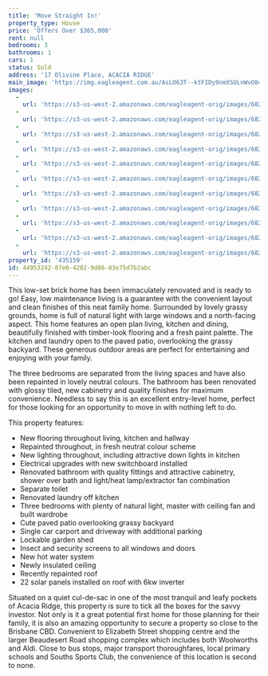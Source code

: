 ```yaml
---
title: 'Move Straight In!'
property_type: House
price: 'Offers Over $365,000'
rent: null
bedrooms: 3
bathrooms: 1
cars: 1
status: Sold
address: '17 Olivine Place, ACACIA RIDGE'
main_image: 'https://img.eagleagent.com.au/AsLO63T--ktFIDy9nmXSULnWvO8=/1280x854/smart/https://s3-us-west-2.amazonaws.com/eagleagent-orig/images/6821142/125000402-image-M.jpg'
images:
  -
    url: 'https://s3-us-west-2.amazonaws.com/eagleagent-orig/images/6821152/125000402-image-J.jpg'
  -
    url: 'https://s3-us-west-2.amazonaws.com/eagleagent-orig/images/6821151/125000402-image-I.jpg'
  -
    url: 'https://s3-us-west-2.amazonaws.com/eagleagent-orig/images/6821150/125000402-image-H.jpg'
  -
    url: 'https://s3-us-west-2.amazonaws.com/eagleagent-orig/images/6821149/125000402-image-G.jpg'
  -
    url: 'https://s3-us-west-2.amazonaws.com/eagleagent-orig/images/6821148/125000402-image-F.jpg'
  -
    url: 'https://s3-us-west-2.amazonaws.com/eagleagent-orig/images/6821147/125000402-image-E.jpg'
  -
    url: 'https://s3-us-west-2.amazonaws.com/eagleagent-orig/images/6821146/125000402-image-D.jpg'
  -
    url: 'https://s3-us-west-2.amazonaws.com/eagleagent-orig/images/6821145/125000402-image-C.jpg'
  -
    url: 'https://s3-us-west-2.amazonaws.com/eagleagent-orig/images/6821144/125000402-image-B.jpg'
  -
    url: 'https://s3-us-west-2.amazonaws.com/eagleagent-orig/images/6821143/125000402-image-A.jpg'
  -
    url: 'https://s3-us-west-2.amazonaws.com/eagleagent-orig/images/6821142/125000402-image-M.jpg'
property_id: '435159'
id: 44953242-87e0-4202-9d86-03e75d7b2abc
---
```

This low-set brick home has been immaculately renovated and is ready to go! Easy, low maintenance living is a guarantee with the convenient layout and clean finishes of this neat family home. Surrounded by lovely grassy grounds, home is full of natural light with large windows and a north-facing aspect. This home features an open plan living, kitchen and dining, beautifully finished with timber-look flooring and a fresh paint palette. The kitchen and laundry open to the paved patio, overlooking the grassy backyard. These generous outdoor areas are perfect for entertaining and enjoying with your family.

The three bedrooms are separated from the living spaces and have also been repainted in lovely neutral colours. The bathroom has been renovated with glossy tiled, new cabinetry and quality finishes for maximum convenience. Needless to say this is an excellent entry-level home, perfect for those looking for an opportunity to move in with nothing left to do.

This property features:

*  New flooring throughout living, kitchen and hallway
*  Repainted throughout, in fresh neutral colour scheme
*  New lighting throughout, including attractive down lights in kitchen
*  Electrical upgrades with new switchboard installed
*  Renovated bathroom with quality fittings and attractive cabinetry, shower over bath and light/heat lamp/extractor fan combination
*  Separate toilet
*  Renovated laundry off kitchen
*  Three bedrooms with plenty of natural light, master with ceiling fan and built wardrobe
*  Cute paved patio overlooking grassy backyard
*  Single car carport and driveway with additional parking
*  Lockable garden shed
*  Insect and security screens to all windows and doors
*  New hot water system
*  Newly insulated ceiling
*  Recently repainted roof
*  22 solar panels installed on roof with 6kw inverter

Situated on a quiet cul-de-sac in one of the most tranquil and leafy pockets of Acacia Ridge, this property is sure to tick all the boxes for the savvy investor. Not only is it a great potential first home for those planning for their family, it is also an amazing opportunity to secure a property so close to the Brisbane CBD. Convenient to Elizabeth Street shopping centre and the larger Beaudesert Road shopping complex which includes both Woolworths and Aldi. Close to bus stops, major transport thoroughfares, local primary schools and Souths Sports Club, the convenience of this location is second to none.